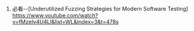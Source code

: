 
1. 必看--[Underutilized Fuzzing Strategies for Modern Software Testing] https://www.youtube.com/watch?v=fMzeIv4U4LI&list=WL&index=3&t=478s